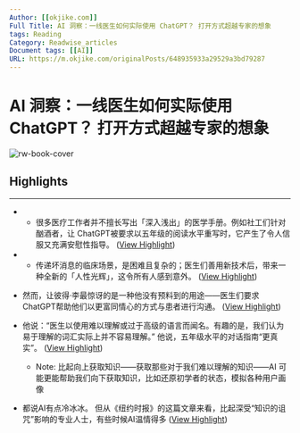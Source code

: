 ```yaml
---
Author: [[okjike.com]]
Full Title: AI 洞察：一线医生如何实际使用 ChatGPT？ 打开方式超越专家的想象
tags: Reading
Category: Readwise_articles
Document tags: [[AI]] 
URL: https://m.okjike.com/originalPosts/648935933a29529a3bd79287
---
```

# AI 洞察：一线医生如何实际使用 ChatGPT？ 打开方式超越专家的想象

![rw-book-cover](https://cdnv2.ruguoapp.com/Fq-CAaRNZjWzpKKVnyl7fk3VwUgEv3.jpg?imageMogr2/auto-orient/thumbnail/300x2000%3E/quality/70/interlace/1)

## Highlights
---
- - 很多医疗工作者并不擅长写出「深入浅出」的医学手册。例如社工们针对酗酒者，让 ChatGPT被要求以五年级的阅读水平重写时，它产生了令人信服又充满安慰性指导。 ([View Highlight](https://read.readwise.io/read/01h356n797akvt22macqapjrfa))

- - 传递坏消息的临床场景，是困难且复杂的；医生们善用新技术后，带来一种全新的「人性光辉」，这令所有人感到意外。 ([View Highlight](https://read.readwise.io/read/01h356nqg927x2s8g90dt1t6ks))

- 然而，让彼得·李最惊讶的是一种他没有预料到的用途——医生们要求ChatGPT帮助他们以更富同情心的方式与患者进行沟通。 ([View Highlight](https://read.readwise.io/read/01h356phmagsdw3qg5283hdqvj))

- 他说：“医生以使用难以理解或过于高级的语言而闻名。有趣的是，我们认为易于理解的词汇实际上并不容易理解。”
  他说，五年级水平的对话指南“更真实”。 ([View Highlight](https://read.readwise.io/read/01h356rh8mvp7fpjkhqjr1ttzj))
    - Note: 比起向上获取知识——获取那些对于我们难以理解的知识——AI 可能更能帮助我们向下获取知识，比如还原初学者的状态，模拟各种用户画像

- 都说AI有点冷冰冰。 
  但从《纽约时报》的这篇文章来看，比起深受“知识的诅咒”影响的专业人士，有些时候AI温情得多 ([View Highlight](https://read.readwise.io/read/01h358819h9tt47z3ttzktzv0c))

